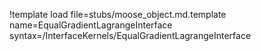 !template load file=stubs/moose_object.md.template name=EqualGradientLagrangeInterface syntax=/InterfaceKernels/EqualGradientLagrangeInterface